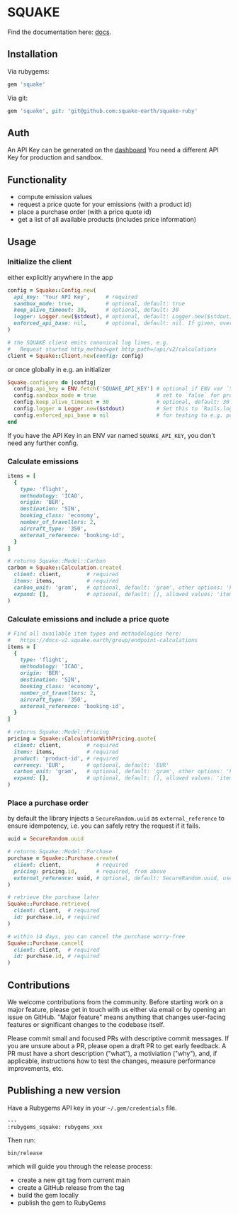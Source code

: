 # SQUAKE

Find the documentation here: [docs](https://docs.squake.earth/).

## Installation

Via rubygems:

```ruby
gem 'squake'
```

Via git:

```ruby
gem 'squake', git: 'git@github.com:squake-earth/squake-ruby'
```

## Auth

An API Key can be generated on the [dashboard](https://dashboard.squake.earth/.)
You need a different API Key for production and sandbox.

## Functionality

* compute emission values
* request a price quote for your emissions (with a product id)
* place a purchase order (with a price quote id)
* get a list of all available products (includes price information)

## Usage

### Initialize the client

either explicitly anywhere in the app

```ruby
config = Squake::Config.new(
  api_key: 'Your API Key',     # required
  sandbox_mode: true,          # optional, default: true
  keep_alive_timeout: 30,      # optional, default: 30
  logger: Logger.new($stdout), # optional, default: Logger.new($stdout)
  enforced_api_base: nil,      # optional, default: nil. If given, overrides the API base URL.
)

# the SQUAKE client emits canonical log lines, e.g.
#   Request started http_method=get http_path=/api/v2/calculations
client = Squake::Client.new(config: config)
```

or once globally in e.g. an initializer

```ruby
Squake.configure do |config|
  config.api_key = ENV.fetch('SQUAKE_API_KEY') # optional if ENV var `SQUAKE_API_KEY` is set
  config.sandbox_mode = true                   # set to `false` for production
  config.keep_alive_timeout = 30               # optional, default: 30
  config.logger = Logger.new($stdout)          # Set this to `Rails.logger` when using Rails
  config.enforced_api_base = nil               # for testing to e.g. point to a local server
end
```

If you have the API Key in an ENV var named `SQUAKE_API_KEY`, you don't need any further config.

### Calculate emissions

```ruby
items = [
  {
    type: 'flight',
    methodology: 'ICAO',
    origin: 'BER',
    destination: 'SIN',
    booking_class: 'economy',
    number_of_travellers: 2,
    aircraft_type: '350',
    external_reference: 'booking-id',
  }
]

# returns Squake::Model::Carbon
carbon = Squake::Calculation.create(
  client: client,        # required
  items: items,          # required
  carbon_unit: 'gram',   # optional, default: 'gram', other options: 'kilogram', 'tonne'
  expand: [],            # optional, default: [], allowed values: 'items' to enrich the response
)
```

### Calculate emissions and include a price quote

```ruby
# Find all available item types and methodologies here:
#   https://docs-v2.squake.earth/group/endpoint-calculations
items = [
  {
    type: 'flight',
    methodology: 'ICAO',
    origin: 'BER',
    destination: 'SIN',
    booking_class: 'economy',
    number_of_travellers: 2,
    aircraft_type: '350',
    external_reference: 'booking-id',
  }
]

# returns Squake::Model::Pricing
pricing = Squake::CalculationWithPricing.quote(
  client: client,        # required
  items: items,          # required
  product: 'product-id', # required
  currency: 'EUR',       # optional, default: 'EUR'
  carbon_unit: 'gram',   # optional, default: 'gram', other options: 'kilogram', 'tonne'
  expand: [],            # optional, default: [], allowed values: 'items', 'product', 'price' to enrich the response
)
```

### Place a purchase order

by default the library injects a `SecureRandom.uuid` as `external_reference` to ensure idempotency, i.e. you can safely retry the request if it fails.

```ruby
uuid = SecureRandom.uuid

# returns Squake::Model::Purchase
purchase = Squake::Purchase.create(
  client: client,           # required
  pricing: pricing.id,      # required, from above
  external_reference: uuid, # optional, default: SecureRandom.uuid, used for idempotency, if given, MUST be unique
)

# retrieve the purchase later
Squake::Purchase.retrieve(
  client: client,  # required
  id: purchase.id, # required
)

# within 14 days, you can cancel the purchase worry-free
Squake::Purchase.cancel(
  client: client,  # required
  id: purchase.id, # required
)
```

## Contributions

We welcome contributions from the community. Before starting work on a major feature, please get in touch with us either via email or by opening an issue on GitHub. "Major feature" means anything that changes user-facing features or significant changes to the codebase itself.

Please commit small and focused PRs with descriptive commit messages. If you are unsure about a PR, please open a draft PR to get early feedback. A PR must have a short description ("what"), a motiviation ("why"), and, if applicable, instructions how to test the changes, measure performance improvements, etc.

## Publishing a new version

Have a Rubygems API key in your `~/.gem/credentials` file.

```shell
---
:rubygems_squake: rubygems_xxx
```

Then run:

```shell
bin/release
```

which will guide you through the release process:

* create a new git tag from current main
* create a GitHub release from the tag
* build the gem locally
* publish the gem to RubyGems
